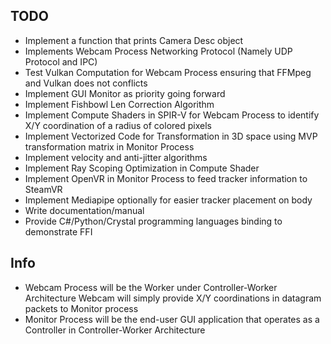 ## TODO

- Implement a function that prints Camera Desc object
- Implements Webcam Process Networking Protocol (Namely UDP Protocol and IPC)
- Test Vulkan Computation for Webcam Process ensuring that FFMpeg and Vulkan does not conflicts
- Implement GUI Monitor as priority going forward
- Implement Fishbowl Len Correction Algorithm
- Implement Compute Shaders in SPIR-V for Webcam Process to identify X/Y coordination of a radius of colored pixels
- Implement Vectorized Code for Transformation in 3D space using MVP transformation matrix in Monitor Process
- Implement velocity and anti-jitter algorithms
- Implement Ray Scoping Optimization in Compute Shader
- Implement OpenVR in Monitor Process to feed tracker information to SteamVR
- Implement Mediapipe optionally for easier tracker placement on body
- Write documentation/manual
- Provide C#/Python/Crystal programming languages binding to demonstrate FFI

## Info

- Webcam Process will be the Worker under Controller-Worker Architecture
    Webcam will simply provide X/Y coordinations in datagram packets to Monitor process
- Monitor Process will be the end-user GUI application that operates
    as a Controller in Controller-Worker  Architecture